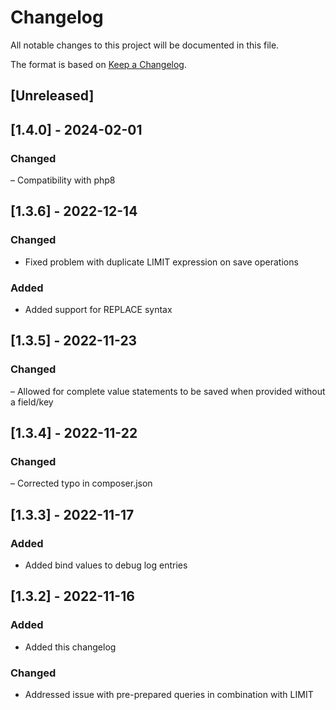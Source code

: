 # Changelog

All notable changes to this project will be documented in this file.

The format is based on [Keep a Changelog](https://keepachangelog.com/en/1.0.0/).

## [Unreleased]

## [1.4.0] - 2024-02-01

### Changed

– Compatibility with php8

## [1.3.6] - 2022-12-14

### Changed

- Fixed problem with duplicate LIMIT expression on save operations

### Added

- Added support for REPLACE syntax

## [1.3.5] - 2022-11-23

### Changed

– Allowed for complete value statements to be saved when provided without a field/key

## [1.3.4] - 2022-11-22

### Changed

– Corrected typo in composer.json

## [1.3.3] - 2022-11-17

### Added

- Added bind values to debug log entries

## [1.3.2] - 2022-11-16

### Added

- Added this changelog

### Changed

- Addressed issue with pre-prepared queries in combination with LIMIT
